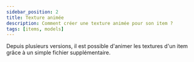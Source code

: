 ```yaml
---
sidebar_position: 2
title: Texture animée
description: Comment créer une texture animée pour son item ?
tags: [items, models]
---
```


Depuis plusieurs versions, il est possible d'animer les textures d'un item grâce à un simple fichier supplémentaire.

